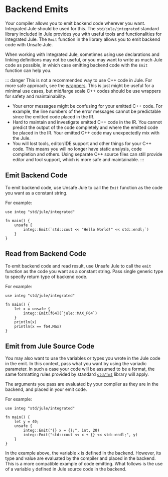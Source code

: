 # Backend Emits

Your compiler allows you to emit backend code wherever you want. Integrated Jule should be used for this. The `std/jule/integrated` standard library included in Jule provides you with useful tools and functionalities for Integrated Jule. The `Emit` function in the library allows you to emit backend code with Unsafe Jule.

When working with Integrated Jule, sometimes using use declarations and linking definitions may not be useful, or you may want to write as much Jule code as possible, in which case emitting backend code with the `Emit` function can help you.

::: danger
This is not a recommended way to use C++ code in Jule. For more safe approach, see the [wrappers](/integrated-jule/interoperability/jule-wrappers). This is just might be useful for a minimal use cases, but mid/large scale C++ codes should be use wrappers for safety and maintainability.

- Your error messages might be confusing for your emitted C++ code. For example, the line numbers of the error messages cannot be predictable since the emitted code placed in the IR.
- Hard to maintain and investigate emitted C++ code in the IR. You cannot predict the output of the code completely and where the emitted code be placed in the IR. Your emitted C++ code may unexpectedly mix with the Jule.
- You will lost tools, editor/IDE support and other things for your C++ code. This means you will no longer have static analysis, code completion and others. Using separate C++ source files can still provide editor and tool support, which is more safe and maintainable.
:::

## Emit Backend Code

To emit backend code, use Unsafe Jule to call the `Emit` function as the code you want as a constant string.

For example:
```jule
use integ "std/jule/integrated"

fn main() {
    unsafe {
        integ::Emit(`std::cout << "Hello World!" << std::endl;`)
    }
}
```

## Read from Backend Code

To emit backend code and read result, use Unsafe Jule to call the `emit` function as the code you want as a constant string. Pass single generic type to specify return type of backend code.

For example:
```jule
use integ "std/jule/integrated"

fn main() {
    let x = unsafe {
        integ::Emit[f64](`jule::MAX_F64`)
    }
    println(x)
    println(x == f64.Max)
}
```

## Emit from Jule Source Code

You may also want to use the variables or types you wrote in the Jule code in the emit. In this context, pass what you want by using the variadic parameter. In such a case your code will be assumed to be a format, the same formatting rules provided by standard [`std/fmt`](/std/fmt) library will apply.

The arguments you pass are evaluated by your compiler as they are in the backend, and placed in your emit code.

For example:
```jule
use integ "std/jule/integrated"

fn main() {
    let y = 40;
    unsafe {
        integ::Emit("{} x = {};", int, 20)
        integ::Emit("std::cout << x + {} << std::endl;", y)
    }
}
```

In the example above, the variable `x` is defined in the backend. However, its type and value are evaluated by the compiler and placed in the backend. This is a more compatible example of code emitting. What follows is the use of a variable `y` defined in Jule source code in the backend.
